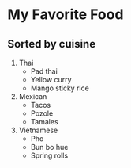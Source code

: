 <h1>My Favorite Food</h1>
<h2>Sorted by cuisine</h2>
<ol>
<li>Thai <ul>
<li>Pad thai</li>
<li>Yellow curry</li>
<li>Mango sticky rice</li>
</ul></li>
<li>Mexican <ul>
<li>Tacos</li>
<li>Pozole</li>
<li>Tamales</li>
</ul></li>
<li>Vietnamese <ul>
<li>Pho</li>
<li>Bun bo hue</li>
<li>Spring rolls</li>
</ul></li>
</ol>
